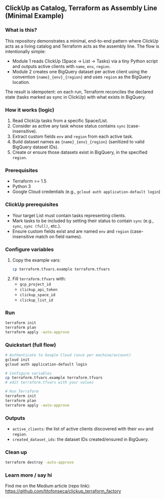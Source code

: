 ## ClickUp as Catalog, Terraform as Assembly Line (Minimal Example)

### What is this?
This repository demonstrates a minimal, end-to-end pattern where ClickUp acts as a living catalog and Terraform acts as the assembly line. The flow is intentionally simple:

- Module 1 reads ClickUp (Space → List → Tasks) via a tiny Python script and outputs active clients with `name`, `env`, `region`.
- Module 2 creates one BigQuery dataset per active client using the convention `{name}_{env}_{region}` and uses `region` as the BigQuery location.

The result is idempotent: on each run, Terraform reconciles the declared state (tasks marked as sync in ClickUp) with what exists in BigQuery.

### How it works (logic)
1. Read ClickUp tasks from a specific Space/List.
2. Consider as active any task whose status contains `sync` (case-insensitive).
3. Extract custom fields `env` and `region` from each active task.
4. Build dataset names as `{name}_{env}_{region}` (sanitized to valid BigQuery dataset IDs).
5. Create or ensure those datasets exist in BigQuery, in the specified `region`.

### Prerequisites
- Terraform >= 1.5
- Python 3
- Google Cloud credentials (e.g., `gcloud auth application-default login`)

### ClickUp prerequisites
- Your target List must contain tasks representing clients.
- Mark tasks to be included by setting their status to contain `sync` (e.g., `sync`, `sync (full)`, etc.).
- Ensure custom fields exist and are named `env` and `region` (case-insensitive match on field names).

### Configure variables
1. Copy the example vars:
   ```bash
   cp terraform.tfvars.example terraform.tfvars
   ```
2. Fill `terraform.tfvars` with:
   - `gcp_project_id`
   - `clickup_api_token`
   - `clickup_space_id`
   - `clickup_list_id`

### Run
```bash
terraform init
terraform plan
terraform apply -auto-approve
```

### Quickstart (full flow)
```bash
# Authenticate to Google Cloud (once per machine/account)
gcloud init
gcloud auth application-default login

# Configure variables
cp terraform.tfvars.example terraform.tfvars
# edit terraform.tfvars with your values

# Run Terraform
terraform init
terraform plan
terraform apply -auto-approve
```

### Outputs
- `active_clients`: the list of active clients discovered with their `env` and `region`.
- `created_dataset_ids`: the dataset IDs created/ensured in BigQuery.

### Clean up
```bash
terraform destroy -auto-approve
```

### Learn more / say hi
Find me on the Medium article (repo link): https://github.com/titofonseca/clickup_terraform_factory


